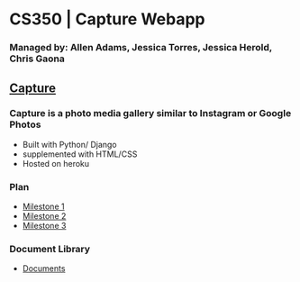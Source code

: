 # CS350 | Capture Webapp

### Managed by: Allen Adams, Jessica Torres, Jessica Herold, Chris Gaona

## [Capture](https://capture350.herokuapp.com/)


### Capture is a photo media gallery similar to Instagram or Google Photos

* Built with Python/ Django
* supplemented with HTML/CSS
* Hosted on heroku

### Plan
* [Milestone 1](https://github.com/Adam1400/cs350/tree/master/plan/milestone-1)
* [Milestone 2](https://github.com/Adam1400/cs350/tree/master/plan/milestone-2)
* [Milestone 3](https://github.com/Adam1400/cs350/tree/master/plan/milestone-3)

### Document Library
 * [Documents](https://github.com/Adam1400/cs350/tree/master/Docs/Documents)
